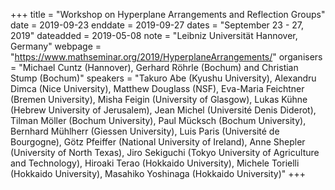 +++
title = "Workshop on Hyperplane Arrangements and Reflection Groups"
date = 2019-09-23
enddate = 2019-09-27
dates = "September 23 - 27, 2019"
dateadded = 2019-05-08
note = "Leibniz Universität Hannover, Germany"
webpage = "https://www.mathseminar.org/2019/HyperplaneArrangements/"
organisers = "Michael Cuntz (Hannover), Gerhard Röhrle (Bochum) and Christian Stump
(Bochum)"
speakers = "Takuro Abe (Kyushu University), Alexandru Dimca (Nice University), Matthew Douglass (NSF), Eva-Maria Feichtner (Bremen University), Misha Feigin (University of Glasgow), Lukas Kühne (Hebrew University of Jerusalem), Jean Michel (Université Denis Diderot), Tilman Möller (Bochum University), Paul Mücksch (Bochum University), Bernhard Mühlherr (Giessen University), Luis Paris (Université de Bourgogne), Götz Pfeiffer (National University of Ireland), Anne Shepler (University of North Texas), Jiro Sekiguchi (Tokyo University of Agriculture and Technology), Hiroaki Terao (Hokkaido University), Michele Torielli (Hokkaido University), Masahiko Yoshinaga (Hokkaido University)"
+++
